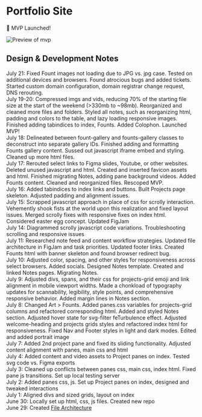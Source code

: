 # Portfolio Site
🎉 MVP Launched!

![Preview of mvp](https://github.com/ssaanndwich/ssaanndwich.github.io/blob/main/imgs/mvp_preview.gif)

## Design & Development Notes
July 21: Fixed Fount images not loading due to JPG vs. jpg case. Tested on additional devices and browsers. Found atrocious bugs and added tickets. Started custom domain configuration, domain registrar change request, DNS rerouting.  
July 19-20: Compressed imgs and vids, reducing 70% of the starting file size at the start of the weekend (>330mb to ~98mb). Reorganized and cleaned more files and folders. Styled all notes, such as reorganizing html, padding and colors to the table, and lazy loading responsive images. Finished adding tabindices to index, Founts. Added Colophon. Launched MVP!  
July 18: Delineated between fount-gallery and founts-gallery classes to deconstruct into separate gallery IDs. Finished adding and formatting Founts gallery content. Sussed out javascript iframe embed and styling. Cleaned up more html files.    
July 17: Rerouted select links to Figma slides, Youtube, or other websites. Deleted unused javascript and html. Created and inserted favicon assets and html. Finished migrating Notes, adding pane background videos. Added Founts content. Cleaned and reorganized files. Rescoped MVP.  
July 16: Added tabindices to index links and buttons. Built Projects page skeleton. Adjusted padding and alignment issues.  
July 15: Scrapped javascript approach in place of css for scrolly interaction. Vehemently shook fists at the world upon this realization and fixed layout issues. Merged scrolly fixes with responsive fixes on index html. Considered easter egg concept. Updated FigJam  
July 14: Diagrammed scrolly javascript code variations. Troubleshooting scrolling and responsive issues   
July 11: Researched note feed and content workflow strategies. Updated file architecture in FigJam and task priorities. Updated footer links. Created Founts html with banner skeleton and found browser redirect bug.  
July 10: Adjusted color, spacing, and other styles for responsiveness across select browsers. Added socials. Designed Notes template. Created and linked Notes pages. Migrating Notes.  
July 9: Adjusted divs, spans, and their css for projects-grid emoji and link alignment in mobile viewport widths. Made a chonkload of typography updates for scannability, legibility, style points, and comprehensive responsive behavior. Added margin lines in Notes section.  
July 8: Changed Art > Founts. Added panes.css variables for projects-grid columns and refactored corresponding html. Added and styled Notes section. Adjusted hover state for svg-filter feTurbulence effect. Adjusted welcome-heading and projects grids styles and refactored index html for responsiveness. Fixed Nav and Footer styles in light and dark modes. Edited and added portrait image  
July 7: Added 2nd project pane and fixed its sliding functionality. Adjusted content alignment with panes, main css and html  
July 4: Added content and video assets to Project panes on index. Tested svg code vs. Figma exports  
July 3: Cleaned up conflicts between panes css, main css, index html. Fixed pane js transitions. Set up local testing server  
July 2: Added panes css, js. Set up Project panes on index, designed and tweaked interactions  
July 1: Aligned divs and sized grids, layout on index  
June 30: Locally set up html, css, js files. Created new repo  
June 29: Created [File Architecture](https://www.figma.com/board/Qg4zvh8yEVaYZVqZGrvXEt/Portfolio-Site-Architecture?node-id=0-1&t=7txc5xY1TEpDFp2D-1)  
